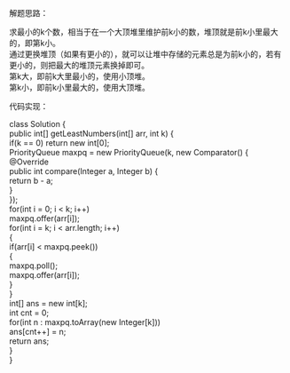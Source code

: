 解题思路：  
  
求最小的k个数，相当于在一个大顶堆里维护前k小的数，堆顶就是前k小里最大的，即第k小。  
通过更换堆顶（如果有更小的），就可以让堆中存储的元素总是为前k小的，若有更小的，则把最大的堆顶元素换掉即可。  
第k大，即前k大里最小的，使用小顶堆。  
第k小，即前k小里最大的，使用大顶堆。  
  
  
代码实现：  
  
class Solution {  
    public int[] getLeastNumbers(int[] arr, int k) {  
        if(k == 0)  return new int[0];  
        PriorityQueue<Integer> maxpq = new PriorityQueue<Integer>(k, new Comparator<Integer>() {  
            @Override  
            public int compare(Integer a, Integer b) {  
                return b - a;  
            }  
        });  
        for(int i = 0; i < k; i++)  
            maxpq.offer(arr[i]);  
        for(int i = k; i < arr.length; i++)  
        {  
            if(arr[i] < maxpq.peek())  
            {  
                maxpq.poll();  
                maxpq.offer(arr[i]);  
            }  
        }     
        int[] ans = new int[k];  
        int cnt = 0;  
        for(int n : maxpq.toArray(new Integer[k]))  
            ans[cnt++] = n;  
        return ans;  
    }  
}  
